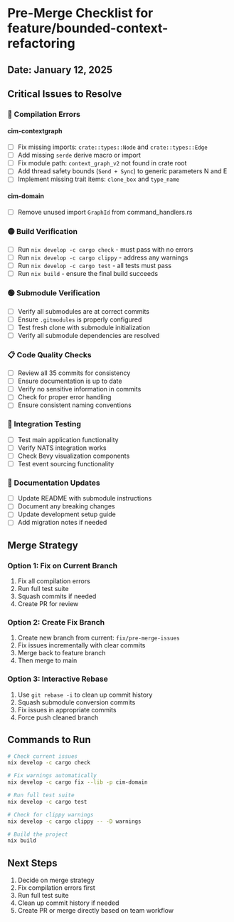 # Pre-Merge Checklist for feature/bounded-context-refactoring

## Date: January 12, 2025

## Critical Issues to Resolve

### 🔴 Compilation Errors

#### cim-contextgraph
- [ ] Fix missing imports: `crate::types::Node` and `crate::types::Edge`
- [ ] Add missing `serde` derive macro or import
- [ ] Fix module path: `context_graph_v2` not found in crate root
- [ ] Add thread safety bounds (`Send + Sync`) to generic parameters N and E
- [ ] Implement missing trait items: `clone_box` and `type_name`

#### cim-domain
- [ ] Remove unused import `GraphId` from command_handlers.rs

### 🟡 Build Verification
- [ ] Run `nix develop -c cargo check` - must pass with no errors
- [ ] Run `nix develop -c cargo clippy` - address any warnings
- [ ] Run `nix develop -c cargo test` - all tests must pass
- [ ] Run `nix build` - ensure the final build succeeds

### 🟢 Submodule Verification
- [ ] Verify all submodules are at correct commits
- [ ] Ensure `.gitmodules` is properly configured
- [ ] Test fresh clone with submodule initialization
- [ ] Verify all submodule dependencies are resolved

### 📋 Code Quality Checks
- [ ] Review all 35 commits for consistency
- [ ] Ensure documentation is up to date
- [ ] Verify no sensitive information in commits
- [ ] Check for proper error handling
- [ ] Ensure consistent naming conventions

### 🔄 Integration Testing
- [ ] Test main application functionality
- [ ] Verify NATS integration works
- [ ] Check Bevy visualization components
- [ ] Test event sourcing functionality

### 📝 Documentation Updates
- [ ] Update README with submodule instructions
- [ ] Document any breaking changes
- [ ] Update development setup guide
- [ ] Add migration notes if needed

## Merge Strategy

### Option 1: Fix on Current Branch
1. Fix all compilation errors
2. Run full test suite
3. Squash commits if needed
4. Create PR for review

### Option 2: Create Fix Branch
1. Create new branch from current: `fix/pre-merge-issues`
2. Fix issues incrementally with clear commits
3. Merge back to feature branch
4. Then merge to main

### Option 3: Interactive Rebase
1. Use `git rebase -i` to clean up commit history
2. Squash submodule conversion commits
3. Fix issues in appropriate commits
4. Force push cleaned branch

## Commands to Run

```bash
# Check current issues
nix develop -c cargo check

# Fix warnings automatically
nix develop -c cargo fix --lib -p cim-domain

# Run full test suite
nix develop -c cargo test

# Check for clippy warnings
nix develop -c cargo clippy -- -D warnings

# Build the project
nix build
```

## Next Steps
1. Decide on merge strategy
2. Fix compilation errors first
3. Run full test suite
4. Clean up commit history if needed
5. Create PR or merge directly based on team workflow
